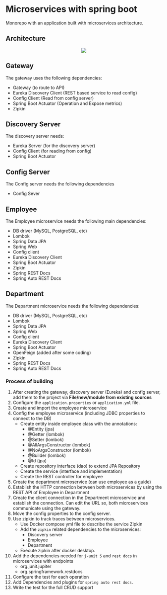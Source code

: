 # Microservices with spring boot

Monorepo with an application built with microservices architecture.

## Architecture

<p align="center">
  <img src="https://github.com/uma-dev/micro-services/assets/22565959/f323886d-d747-4c93-bf90-c287afa92402" />
</p>


## Gateway

The gateway uses the following dependencies:

- Gateway (to route to API)
- Eureka Discovery Client (REST based service to read config)
- Config Client (Read from config server)
- Spring Boot Actuator (Operation and Expose metrics)
- Zipkin

## Discovery Server

The discovery server needs:

- Eureka Server (for the discovery server)
- Config Client (for reading from config)
- Spring Boot Actuator

## Config Server

The Config server needs the following dependencies

- Config Sever

## Employee

The Employee microservice needs the following main dependencies:

- DB driver (MySQL, PostgreSQL, etc)
- Lombok
- Spring Data JPA
- Spring Web
- Config client
- Eureka Discovery Client
- Spring Boot Actuator
- Zipkin
- Spring REST Docs
- Spring Auto REST Docs

## Department

The Department microservice needs the following dependencies:

- DB driver (MySQL, PostgreSQL, etc)
- Lombok
- Spring Data JPA
- Spring Web
- Config client
- Eureka Discovery Client
- Spring Boot Actuator
- OpenFeign (added after some coding)
- Zipkin
- Spring REST Docs
- Spring Auto REST Docs

### Process of building

1. After creating the gateway, discovery server (Eureka) and config server, add them to the project via **File/new/module from existing sources**
2. Configure the `application.properties` or `application.yml` file.
3. Create and import the employee microservice
4. Config the employee microservice (including JDBC properties to connect to the DB)
   - Create entity inside employee class with the annotations:
     - @Entity (jpa)
     - @Getter (lombok)
     - @Setter (lombok)
     - @AllArgsConstructor (lombok)
     - @NoArgsConstructor (lombok)
     - @Builder (lombok)
     - @Id (jpa)
   - Create repository interface (dao) to extend JPA Repository
   - Create the service (interface and implementation)
   - Create the REST controller for employee
5. Create the department microservice (can use employee as a guide)
6. Establish the HTTP connection between both microservices by using the REST API of Employee in Department
7. Create the client connection in the Department microservice and establish the connection. Can edit the URL so, both microservices communicate using the gateway.
8. Move the config properties to the config server.
9. Use zipkin to track traces between microservices.
   - Use Docker compose yml file to describe the service Zipkin
   - Add the `zipkin` related dependencies to the microservices:
     - Discovery server
     - Employee
     - Department
   - Execute zipkin after docker desktop.
10. Add the dependencies needed for `j-unit 5` and `rest docs` in microservices with endpoints
    - org.junit.jupiter
    - org.springframework.restdocs
11. Configure the test for each operation
12. Add Dependencies and plugins for `spring auto rest docs`. 
13. Write the test for the full CRUD support

